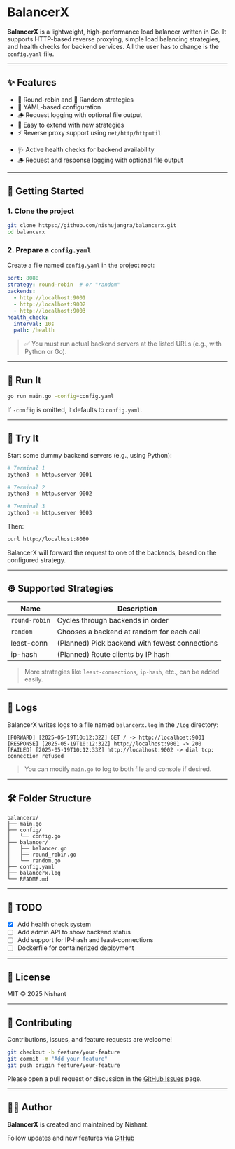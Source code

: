 # BalancerX

**BalancerX** is a lightweight, high-performance load balancer written in Go. It supports HTTP-based reverse proxying, simple load balancing strategies, and health checks for backend services. All the user has to change is the `config.yaml` file.

---

## ✨ Features

- 🔁 Round-robin and 🎲 Random strategies
- 📂 YAML-based configuration
- 🪵 Request logging with optional file output
- 🔧 Easy to extend with new strategies
- ⚡ Reverse proxy support using `net/http/httputil`
+ 🩺 Active health checks for backend availability
+ 🪵 Request and response logging with optional file output

---

## 🚀 Getting Started

### 1. Clone the project

```bash
git clone https://github.com/nishujangra/balancerx.git
cd balancerx
```

### 2. Prepare a `config.yaml`

Create a file named `config.yaml` in the project root:

```yaml
port: 8080
strategy: round-robin  # or "random"
backends:
  - http://localhost:9001
  - http://localhost:9002
  - http://localhost:9003
health_check:
  interval: 10s
  path: /health
```

> ✅ You must run actual backend servers at the listed URLs (e.g., with Python or Go).

---

## 🏃 Run It

```bash
go run main.go -config=config.yaml
```

If `-config` is omitted, it defaults to `config.yaml`.

---

## 🧪 Try It

Start some dummy backend servers (e.g., using Python):

```bash
# Terminal 1
python3 -m http.server 9001

# Terminal 2
python3 -m http.server 9002

# Terminal 3
python3 -m http.server 9003
```

Then:

```bash
curl http://localhost:8080
```

BalancerX will forward the request to one of the backends, based on the configured strategy.

---

## ⚙️ Supported Strategies

| Name          | Description                               |
| ------------- | ----------------------------------------- |
| `round-robin` | Cycles through backends in order          |
| `random`      | Chooses a backend at random for each call |
| least-conn  | (Planned) Pick backend with fewest connections |
| ip-hash     | (Planned) Route clients by IP hash             |

> More strategies like `least-connections`, `ip-hash`, etc., can be added easily.

---

## 📄 Logs

BalancerX writes logs to a file named `balancerx.log` in the `/log` directory:

```
[FORWARD] [2025-05-19T10:12:32Z] GET / -> http://localhost:9001
[RESPONSE] [2025-05-19T10:12:32Z] http://localhost:9001 -> 200
[FAILED] [2025-05-19T10:12:33Z] http://localhost:9002 -> dial tcp: connection refused
```

> You can modify `main.go` to log to both file and console if desired.

---

## 🛠 Folder Structure

```
balancerx/
├── main.go
├── config/
│   └── config.go
├── balancer/
│   ├── balancer.go
│   ├── round_robin.go
│   └── random.go
├── config.yaml
├── balancerx.log
└── README.md
```

---

## 📌 TODO

* [x] Add health check system
* [ ] Add admin API to show backend status
* [ ] Add support for IP-hash and least-connections
* [ ] Dockerfile for containerized deployment

---

## 📜 License

MIT © 2025 Nishant

---


## 🤝 Contributing

Contributions, issues, and feature requests are welcome!

```bash
git checkout -b feature/your-feature
git commit -m "Add your feature"
git push origin feature/your-feature
```

Please open a pull request or discussion in the [GitHub Issues](https://github.com/nishujangra/balancerx/issues) page.


---

## 👨‍💻 Author

**BalancerX** is created and maintained by Nishant.

Follow updates and new features via [GitHub](https://github.com/nishujangra/balancerx)